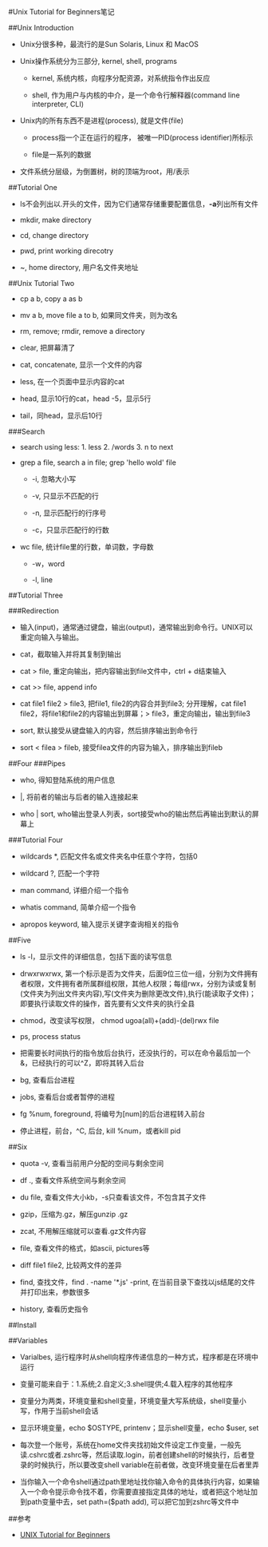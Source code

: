#Unix Tutorial for Beginners笔记

##Unix Introduction

- Unix分很多种，最流行的是Sun Solaris, Linux 和 MacOS

- Unix操作系统分为三部分, kernel, shell, programs

	- kernel, 系统内核，向程序分配资源，对系统指令作出反应

	- shell, 作为用户与内核的中介，是一个命令行解释器(command line interpreter, CLI)

- Unix内的所有东西不是进程(process), 就是文件(file)

	- process指一个正在运行的程序， 被唯一PID(process identifier)所标示

	- file是一系列的数据

- 文件系统分层级，为倒置树，树的顶端为root，用/表示

##Tutorial One

- ls不会列出以.开头的文件，因为它们通常存储重要配置信息，**-a**列出所有文件

- mkdir, make directory

- cd, change directory

- pwd, print working direcotry

- ~, home directory, 用户名文件夹地址

##Unix Tutorial Two

- cp a b, copy a as b

- mv a b, move file a to b, 如果同文件夹，则为改名

- rm, remove; rmdir, remove a directory

- clear, 把屏幕清了

- cat, concatenate, 显示一个文件的内容

- less, 在一个页面中显示内容的cat

- head, 显示10行的cat，head -5，显示5行

- tail，同head，显示后10行

###Search

- search using less: 1. less 2. /words 3. n to next

- grep a file, search a in file; grep 'hello wold' file

	- -i, 忽略大小写

	- -v, 只显示不匹配的行

	- -n, 显示匹配行的行序号

	- -c，只显示匹配行的行数

- wc file, 统计file里的行数，单词数，字母数

	- -w，word

	- -l, line

##Tutorial Three

###Redirection

- 输入(input)，通常通过键盘，输出(output)，通常输出到命令行。UNIX可以重定向输入与输出。

- cat，截取输入并将其复制到输出

- cat > file, 重定向输出，把内容输出到file文件中，ctrl + d结束输入

- cat >> file, append info

- cat file1 file2 > file3, 把file1, file2的内容合并到file3; 分开理解，cat file1 file2，将file1和file2的内容输出到屏幕；> file3，重定向输出，输出到file3

- sort, 默认接受从键盘输入的内容，然后排序输出到命令行

- sort < filea > fileb, 接受filea文件的内容为输入，排序输出到fileb

##Four
###Pipes

- who, 得知登陆系统的用户信息

- |, 将前者的输出与后者的输入连接起来

- who | sort, who输出登录人列表，sort接受who的输出然后再输出到默认的屏幕上

###Tutorial Four

- wildcards *, 匹配文件名或文件夹名中任意个字符，包括0

- wildcard ?, 匹配一个字符

- man command, 详细介绍一个指令

- whatis command, 简单介绍一个指令

- apropos keyword, 输入提示关键字查询相关的指令

##Five

- ls -l，显示文件的详细信息，包括下面的读写信息

- drwxrwxrwx, 第一个标示是否为文件夹，后面9位三位一组，分别为文件拥有者权限，文件拥有者所属群组权限，其他人权限；每组rwx，分别为读或复制(文件夹为列出文件夹内容),写(文件夹为删除更改文件),执行(能读取子文件)；即要执行读取文件的操作，首先要有父文件夹的执行全县

- chmod，改变读写权限， chmod ugoa(all)+(add)-(del)rwx file

- ps, process status

- 把需要长时间执行的指令放后台执行，还没执行的，可以在命令最后加一个&，已经执行的可以^Z，即将其转入后台

- bg, 查看后台进程

- jobs, 查看后台或者暂停的进程

- fg %num, foreground, 将编号为[num]的后台进程转入前台

- 停止进程，前台，^C, 后台, kill %num，或者kill pid

##Six

- quota -v, 查看当前用户分配的空间与剩余空间

- df ., 查看文件系统空间与剩余空间

- du file, 查看文件大小kb，-s只查看该文件，不包含其子文件

- gzip，压缩为.gz，解压gunzip .gz

- zcat, 不用解压缩就可以查看.gz文件内容

- file, 查看文件的格式，如ascii, pictures等

- diff file1 file2, 比较两文件的差异

- find, 查找文件，find . -name '*.js' -print, 在当前目录下查找以js结尾的文件并打印出来，参数很多

- history, 查看历史指令

##Install

##Variables

- Varialbes, 运行程序时从shell向程序传递信息的一种方式，程序都是在环境中运行

- 变量可能来自于：1.系统;2.自定义;3.shell提供;4.载入程序的其他程序

- 变量分为两类，环境变量和shell变量，环境变量大写系统级，shell变量小写，作用于当前shell会话

- 显示环境变量，echo $OSTYPE, printenv；显示shell变量，echo $user, set

- 每次登一个账号，系统在home文件夹找初始文件设定工作变量，一般先读.cshrc或者.zshrc等，然后读取.login，前者创建shell的时候执行，后者登录的时候执行，所以要改变shell variable在前者做，改变环境变量在后者里弄

- 当你输入一个命令shell通过path里地址找你输入命令的具体执行内容，如果输入一个命令提示命令找不着，你需要直接指定具体的地址，或者把这个地址加到path变量中去，set path=($path add), 可以把它加到zshrc等文件中



##参考
- [UNIX Tutorial for Beginners](http://www.ee.surrey.ac.uk/Teaching/Unix/)